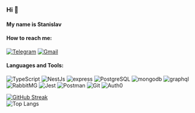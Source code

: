 ### Hi 👋
#### My name is Stanislav


#### How to reach me: 

[![Telegram](https://img.shields.io/badge/Telegram-151515??style=for-the-badge&logo=telegram)](https://t.me/Valefhart)
[![Gmail](https://img.shields.io/badge/Gmail-151515??style=for-the-badge&logo=gmail)](mailto:stanislaworonin@gmail.com)

#### Languages and Tools: 

![TypeScript](https://img.shields.io/badge/TypeScript-151515??style=for-the-badge&logo=TypeScript&logoWidth=20) 
![NestJs](https://img.shields.io/badge/NestJs-151515??style=for-the-badge&logo=NestJs&logoColor=e0234e&logoWidth=20)
![express](https://img.shields.io/badge/express-151515??style=for-the-badge&logo=express&logoWidth=21)
![PostgreSQL](https://img.shields.io/badge/PostgreSQL-151515??style=for-the-badge&logo=postgresql)
![mongodb](https://img.shields.io/badge/mongodb-151515??style=for-the-badge&logo=mongodb)
![graphql](https://img.shields.io/badge/graphql-151515??style=for-the-badge&logo=graphql&logoWidth=22)\
![RabbitMG](https://img.shields.io/badge/RabbitMG-151515??style=for-the-badge&logo=rabbitmq)
![Jest](https://img.shields.io/badge/Jest-151515??style=for-the-badge&logo=jest&logoWidth=20)
![Postman](https://img.shields.io/badge/Postman-151515??style=for-the-badge&logo=postman)
![Git](https://img.shields.io/badge/Git-151515??style=for-the-badge&logo=git)
![Auth0](https://img.shields.io/badge/Auth0-151515??style=for-the-badge&logo=auth0)

[![GitHub Streak](https://streak-stats.demolab.com?user=StanislaWoronin&theme=dark&card_width=507&count_private=true)](https://git.io/streak-stats)\
![Top Langs](https://github-readme-stats.vercel.app/api/top-langs/?username=StanislaWoronin&layout=compact&theme=dark&card_width=507&count_private=true)

